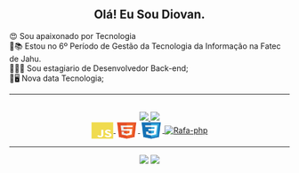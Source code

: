 <div align="center"><h2>Olá! Eu Sou Diovan.</h2></div>
<div>
😍 Sou apaixonado por Tecnologia<br>
🏫📚  Estou no 6º Período de Gestão da Tecnologia da Informação na Fatec de Jahu.<br>
🧑🏻‍💻  Sou estagiario de Desenvolvedor Back-end;<br>
🏢🖥️  Nova data Tecnologia;
</div>
<hr><br>
<div align="center">
  <a href="https://github.com/diovanbaptista">
  <img height="180em" src="https://github-readme-stats.vercel.app/api?username=Diovanbaptista&show_icons=true&theme=dracula&include_all_commits=true&count_private=true"/>
  <img height="180em" src="https://github-readme-stats.vercel.app/api/top-langs/?username=Diovanbaptista&layout=compact&langs_count=7&theme=dracula"/>
  <br>
  <img align="center" alt="Rafa-Js" height="30" width="40" src="https://raw.githubusercontent.com/devicons/devicon/master/icons/javascript/javascript-plain.svg">
  <img align="center" alt="Rafa-HTML" height="30" width="40" src="https://raw.githubusercontent.com/devicons/devicon/master/icons/html5/html5-original.svg">
  <img align="center" alt="Rafa-CSS" height="30" width="40" src="https://raw.githubusercontent.com/devicons/devicon/master/icons/css3/css3-original.svg">
  <img align="center" alt="Rafa-php" height="60" width="40" src="https://cdn.jsdelivr.net/gh/devicons/devicon/icons/php/php-original.svg">
</div>
<hr>
<div align="center">
  
  <a href = "mailto:Diovantrab@gmail.com@gmail.com"><img src="https://img.shields.io/badge/-Gmail-%23333?style=for-the-badge&logo=gmail&logoColor=white" target="_blank"></a>
  <a href="https://www.linkedin.com/in/diovan-baptista-98ab24212/" target="_blank"><img src="https://img.shields.io/badge/-LinkedIn-%230077B5?style=for-the-badge&logo=linkedin&logoColor=white" target="_blank"></a>
</div>

